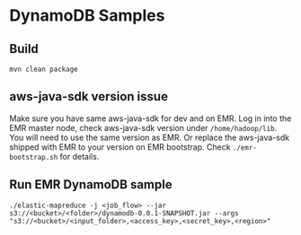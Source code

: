 DynamoDB Samples
================

## Build

    mvn clean package

## aws-java-sdk version issue

Make sure you have same aws-java-sdk for dev and on EMR. Log in into the EMR master node, check aws-java-sdk version under `/home/hadoop/lib`.
You will need to use the same version as EMR. Or replace the aws-java-sdk shipped with EMR to your version on EMR bootstrap. Check `./emr-bootstrap.sh` for details.

## Run EMR DynamoDB sample

    ./elastic-mapreduce -j <job_flow> --jar s3://<bucket>/<folder>/dynamodb-0.0.1-SNAPSHOT.jar --args "s3://<bucket>/<input_folder>,<access_key>,<secret_key>,<region>"

